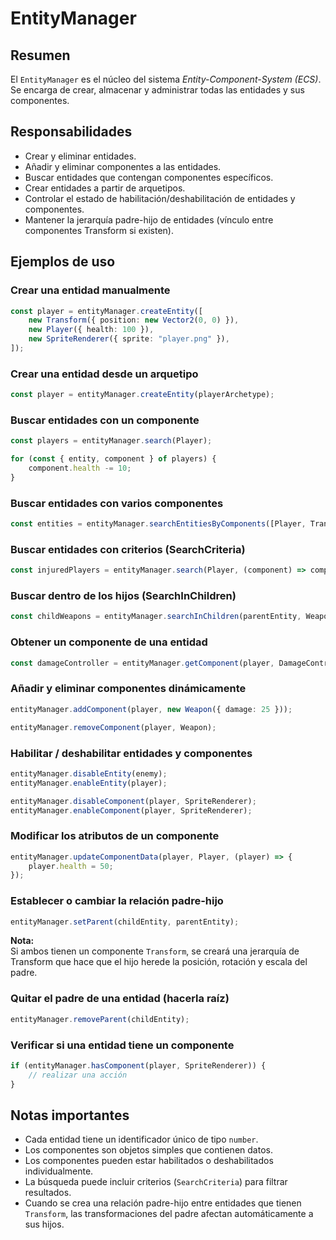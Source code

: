 # EntityManager

## Resumen

El `EntityManager` es el núcleo del sistema _Entity-Component-System (ECS)_.  
Se encarga de crear, almacenar y administrar todas las entidades y sus componentes.

## Responsabilidades

-   Crear y eliminar entidades.
-   Añadir y eliminar componentes a las entidades.
-   Buscar entidades que contengan componentes específicos.
-   Crear entidades a partir de arquetipos.
-   Controlar el estado de habilitación/deshabilitación de entidades y componentes.
-   Mantener la jerarquía padre-hijo de entidades (vínculo entre componentes Transform si existen).

## Ejemplos de uso

### Crear una entidad manualmente

```typescript
const player = entityManager.createEntity([
    new Transform({ position: new Vector2(0, 0) }),
    new Player({ health: 100 }),
    new SpriteRenderer({ sprite: "player.png" }),
]);
```

### Crear una entidad desde un arquetipo

```typescript
const player = entityManager.createEntity(playerArchetype);
```

### Buscar entidades con un componente

```typescript
const players = entityManager.search(Player);

for (const { entity, component } of players) {
    component.health -= 10;
}
```

### Buscar entidades con varios componentes

```typescript
const entities = entityManager.searchEntitiesByComponents([Player, Transform]);
```

### Buscar entidades con criterios (SearchCriteria)

```typescript
const injuredPlayers = entityManager.search(Player, (component) => component.status === "injured");
```

### Buscar dentro de los hijos (SearchInChildren)

```typescript
const childWeapons = entityManager.searchInChildren(parentEntity, Weapon);
```

### Obtener un componente de una entidad

```typescript
const damageController = entityManager.getComponent(player, DamageController);
```

### Añadir y eliminar componentes dinámicamente

```typescript
entityManager.addComponent(player, new Weapon({ damage: 25 }));

entityManager.removeComponent(player, Weapon);
```

### Habilitar / deshabilitar entidades y componentes

```typescript
entityManager.disableEntity(enemy);
entityManager.enableEntity(player);

entityManager.disableComponent(player, SpriteRenderer);
entityManager.enableComponent(player, SpriteRenderer);
```

### Modificar los atributos de un componente

```typescript
entityManager.updateComponentData(player, Player, (player) => {
    player.health = 50;
});
```

### Establecer o cambiar la relación padre-hijo

```typescript
entityManager.setParent(childEntity, parentEntity);
```

**Nota:**  
Si ambos tienen un componente `Transform`, se creará una jerarquía de Transform que hace que el hijo herede la posición, rotación y escala del padre.

### Quitar el padre de una entidad (hacerla raíz)

```typescript
entityManager.removeParent(childEntity);
```

### Verificar si una entidad tiene un componente

```typescript
if (entityManager.hasComponent(player, SpriteRenderer)) {
    // realizar una acción
}
```

## Notas importantes

-   Cada entidad tiene un identificador único de tipo `number`.
-   Los componentes son objetos simples que contienen datos.
-   Los componentes pueden estar habilitados o deshabilitados individualmente.
-   La búsqueda puede incluir criterios (`SearchCriteria`) para filtrar resultados.
-   Cuando se crea una relación padre-hijo entre entidades que tienen `Transform`,
    las transformaciones del padre afectan automáticamente a sus hijos.
